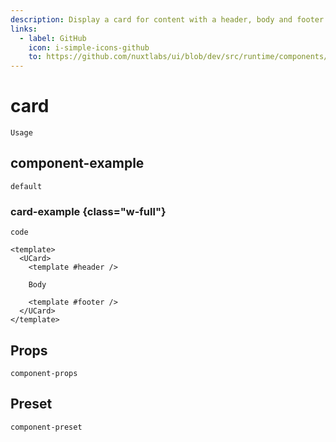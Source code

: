 ```yaml
---
description: Display a card for content with a header, body and footer.
links:
  - label: GitHub
    icon: i-simple-icons-github
    to: https://github.com/nuxtlabs/ui/blob/dev/src/runtime/components/layout/Card.vue
---
```

# card

`Usage`

## component-example

`default`

### card-example {class="w-full"}

`code`

```vue
<template>
  <UCard>
    <template #header />

    Body

    <template #footer />
  </UCard>
</template>
```

## Props

`component-props`

## Preset

`component-preset`
